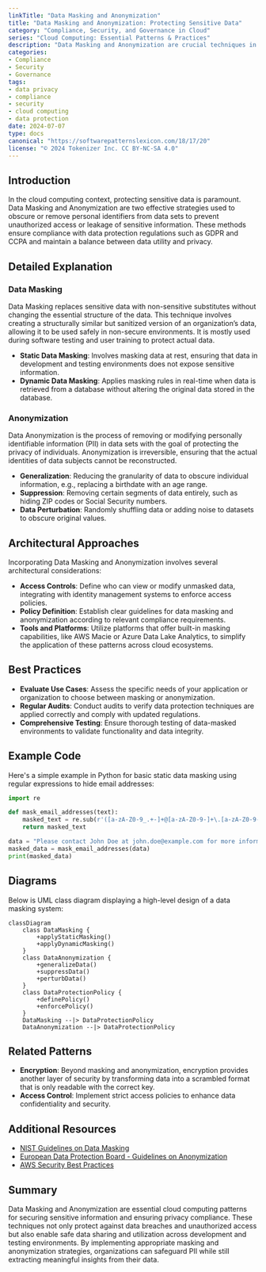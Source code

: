 ```yaml
---
linkTitle: "Data Masking and Anonymization"
title: "Data Masking and Anonymization: Protecting Sensitive Data"
category: "Compliance, Security, and Governance in Cloud"
series: "Cloud Computing: Essential Patterns & Practices"
description: "Data Masking and Anonymization are crucial techniques in cloud computing for protecting sensitive data by obscuring or removing personal identifiers. These patterns mitigate risks associated with unauthorized data access by transforming data into a secure format that maintains privacy while allowing analytics."
categories:
- Compliance
- Security
- Governance
tags:
- data privacy
- compliance
- security
- cloud computing
- data protection
date: 2024-07-07
type: docs
canonical: "https://softwarepatternslexicon.com/18/17/20"
license: "© 2024 Tokenizer Inc. CC BY-NC-SA 4.0"
---
```


## Introduction

In the cloud computing context, protecting sensitive data is paramount. Data Masking and Anonymization are two effective strategies used to obscure or remove personal identifiers from data sets to prevent unauthorized access or leakage of sensitive information. These methods ensure compliance with data protection regulations such as GDPR and CCPA and maintain a balance between data utility and privacy.

## Detailed Explanation

### Data Masking

Data Masking replaces sensitive data with non-sensitive substitutes without changing the essential structure of the data. This technique involves creating a structurally similar but sanitized version of an organization’s data, allowing it to be used safely in non-secure environments. It is mostly used during software testing and user training to protect actual data.

- **Static Data Masking**: Involves masking data at rest, ensuring that data in development and testing environments does not expose sensitive information. 
- **Dynamic Data Masking**: Applies masking rules in real-time when data is retrieved from a database without altering the original data stored in the database.

### Anonymization

Data Anonymization is the process of removing or modifying personally identifiable information (PII) in data sets with the goal of protecting the privacy of individuals. Anonymization is irreversible, ensuring that the actual identities of data subjects cannot be reconstructed.

- **Generalization**: Reducing the granularity of data to obscure individual information, e.g., replacing a birthdate with an age range.
- **Suppression**: Removing certain segments of data entirely, such as hiding ZIP codes or Social Security numbers.
- **Data Perturbation**: Randomly shuffling data or adding noise to datasets to obscure original values.

## Architectural Approaches

Incorporating Data Masking and Anonymization involves several architectural considerations:

- **Access Controls**: Define who can view or modify unmasked data, integrating with identity management systems to enforce access policies.
- **Policy Definition**: Establish clear guidelines for data masking and anonymization according to relevant compliance requirements.
- **Tools and Platforms**: Utilize platforms that offer built-in masking capabilities, like AWS Macie or Azure Data Lake Analytics, to simplify the application of these patterns across cloud ecosystems.

## Best Practices

- **Evaluate Use Cases**: Assess the specific needs of your application or organization to choose between masking or anonymization.
- **Regular Audits**: Conduct audits to verify data protection techniques are applied correctly and comply with updated regulations.
- **Comprehensive Testing**: Ensure thorough testing of data-masked environments to validate functionality and data integrity.

## Example Code

Here's a simple example in Python for basic static data masking using regular expressions to hide email addresses:

```python
import re

def mask_email_addresses(text):
    masked_text = re.sub(r'([a-zA-Z0-9_.+-]+@[a-zA-Z0-9-]+\.[a-zA-Z0-9-.]+)', '***@***.***', text)
    return masked_text

data = "Please contact John Doe at john.doe@example.com for more information."
masked_data = mask_email_addresses(data)
print(masked_data)
```

## Diagrams

Below is UML class diagram displaying a high-level design of a data masking system:

```mermaid
classDiagram
    class DataMasking {
        +applyStaticMasking()
        +applyDynamicMasking()
    }
    class DataAnonymization {
        +generalizeData()
        +suppressData()
        +perturbData()
    }
    class DataProtectionPolicy {
        +definePolicy()
        +enforcePolicy()
    }
    DataMasking --|> DataProtectionPolicy
    DataAnonymization --|> DataProtectionPolicy
```

## Related Patterns

- **Encryption**: Beyond masking and anonymization, encryption provides another layer of security by transforming data into a scrambled format that is only readable with the correct key.
- **Access Control**: Implement strict access policies to enhance data confidentiality and security.

## Additional Resources

- [NIST Guidelines on Data Masking](https://www.nist.gov/publications)
- [European Data Protection Board - Guidelines on Anonymization](https://edpb.europa.eu/)
- [AWS Security Best Practices](https://aws.amazon.com/security/)

## Summary

Data Masking and Anonymization are essential cloud computing patterns for securing sensitive information and ensuring privacy compliance. These techniques not only protect against data breaches and unauthorized access but also enable safe data sharing and utilization across development and testing environments. By implementing appropriate masking and anonymization strategies, organizations can safeguard PII while still extracting meaningful insights from their data.
